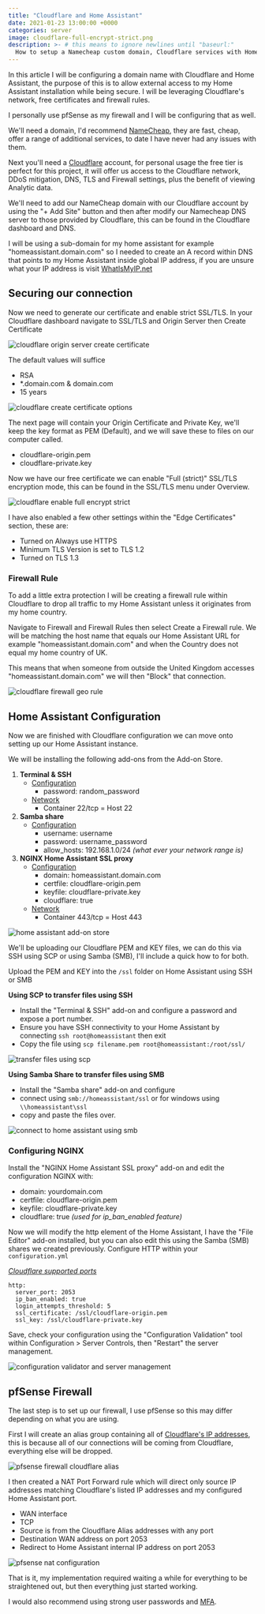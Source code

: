 ```yaml
---
title: "Cloudflare and Home Assistant"
date: 2021-01-23 13:00:00 +0000
categories: server
image: cloudflare-full-encrypt-strict.png
description: >- # this means to ignore newlines until "baseurl:"
  How to setup a Namecheap custom domain, Cloudflare services with Home Assistant and pfSense for a secure remote access.
---
```


In this article I will be configuring a domain name with Cloudflare and Home Assistant, the purpose of this is to allow external access to my Home Assistant installation while being secure. I will be leveraging Cloudflare's network, free certificates and firewall rules. 

I personally use pfSense as my firewall and I will be configuring that as well.

We'll need a domain, I'd recommend [NameCheap](https://namecheap.pxf.io/z6OoO), they are fast, cheap, offer a range of additional services, to date I have never had any issues with them.

Next you'll need a [Cloudflare](https://www.cloudflare.com/en-gb/) account, for personal usage the free tier is perfect for this project, it will offer us access to the Cloudflare network, DDoS mitigation, DNS, TLS and Firewall settings, plus the benefit of viewing Analytic data.

We'll need to add our NameCheap domain with our Cloudflare account by using the "+ Add Site" button and then after modify our Namecheap DNS server to those provided by Cloudflare, this can be found in the Cloudflare dashboard and DNS.

I will be using a sub-domain for my home assistant for example "homeassistant.domain.com" so I needed to create an A record within DNS that points to my Home Assistant inside global IP address, if you are unsure what your IP address is visit [WhatIsMyIP.net](https://www.whatismyip.net/)

## Securing our connection

Now we need to generate our certificate and enable strict SSL/TLS. In your Cloudflare dashboard navigate to SSL/TLS and Origin Server then Create Certificate

![cloudflare origin server create certificate](/assets/images/posts/cloudflare-origin-server.png)

The default values will suffice

* RSA
* *.domain.com & domain.com
* 15 years

![cloudflare create certificate options](/assets/images/posts/cloudflare-create-certificate.png)

The next page will contain your Origin Certificate and Private Key, we'll keep the key format as PEM (Default), and we will save these to files on our computer called.

* cloudflare-origin.pem
* cloudflare-private.key

Now we have our free certificate we can enable "Full (strict)" SSL/TLS encryption mode, this can be found in the SSL/TLS menu under Overview.

![cloudflare enable full encrypt strict](/assets/images/posts/cloudflare-full-encrypt-strict.png)

I have also enabled a few other settings within the "Edge Certificates" section, these are:

* Turned on Always use HTTPS
* Minimum TLS Version is set to TLS 1.2
* Turned on TLS 1.3

### Firewall Rule

To add a little extra protection I will be creating a firewall rule within Cloudflare to drop all traffic to my Home Assistant unless it originates from my home country.

Navigate to Firewall and Firewall Rules then select Create a Firewall rule. We will be matching the host name that equals our Home Assistant URL for example "homeassistant.domain.com" and when the Country does not equal my home country of UK.

This means that when someone from outside the United Kingdom accesses "homeassistant.domain.com" we will then "Block" that connection.

![cloudflare firewall geo rule](/assets/images/posts/cloudflare-firewall-rule.png)



## Home Assistant Configuration

Now we are finished with Cloudflare configuration we can move onto setting up our Home Assistant instance.

We will be installing the following add-ons from the Add-on Store.

1. **Terminal & SSH**
   * <u>Configuration</u>
     * password: random_password
   * <u>Network</u>
     * Container 22/tcp = Host 22
2. **Samba share**
   * <u>Configuration</u>
     * username: username
     * password: username_password
     * allow_hosts: 192.168.1.0/24  *(what ever your network range is)*
3. **NGINX Home Assistant SSL proxy**
   * <u>Configuration</u>
     * domain: homeassistant.domain.com
     * certfile: cloudflare-origin.pem
     * keyfile: cloudflare-private.key
     * cloudflare: true
   * <u>Network</u>
     * Container 443/tcp = Host 443

![home assistant add-on store](/assets/images/posts/ha-addons.png)

We'll be uploading our Cloudflare PEM and KEY files, we can do this via SSH using SCP or using Samba (SMB), I'll include a quick how to for both.

Upload the PEM and KEY into the `/ssl` folder on Home Assistant using SSH or SMB

**Using SCP to transfer files using SSH**

* Install the "Terminal & SSH" add-on and configure a password and expose a port number.
* Ensure you have SSH connectivity to your Home Assistant by connecting `ssh root@homeassistant` then exit
* Copy the file using `scp filename.pem root@homeassistant:/root/ssl/`

![transfer files using scp](/assets/images/posts/transfer-files-using-scp.png)

**Using Samba Share to transfer files using SMB**

* Install the "Samba share" add-on and configure
* connect using `smb://homeassistant/ssl` or for windows using `\\homeassistant\ssl`
* copy and paste the files over.

![connect to home assistant using smb](/assets/images/posts/ha-connect-smb.png)

### Configuring NGINX

Install the "NGINX Home Assistant SSL proxy" add-on and edit the configuration NGINX with:

* domain: yourdomain.com
* certfile: cloudflare-origin.pem
* keyfile: cloudflare-private.key
* cloudflare: true *(used for ip_ban_enabled feature)*

Now we will modify the http element of the Home Assistant, I have the "File Editor" add-on installed, but you can also edit this using the Samba (SMB) shares we created previously. Configure HTTP within your `configuration.yml`

*[Cloudflare supported ports](https://support.cloudflare.com/hc/en-us/articles/200169156-Identifying-network-ports-compatible-with-Cloudflare-s-proxy)*

```
http:
  server_port: 2053
  ip_ban_enabled: true
  login_attempts_threshold: 5
  ssl_certificate: /ssl/cloudflare-origin.pem
  ssl_key: /ssl/cloudflare-private.key
```

Save, check your configuration using the "Configuration Validation" tool within Configuration > Server Controls, then "Restart" the server management.

![configuration validator and server management](/assets/images/posts/configuration-validator.png)

## pfSense Firewall

The last step is to set up our firewall, I use pfSense so this may differ depending on what you are using.

First I will create an alias group containing all of [Cloudflare's IP addresses](https://www.cloudflare.com/ips/), this is because all of our connections will be coming from Cloudflare, everything else will be dropped.

![pfsense firewall cloudflare alias](/assets/images/posts/pfsense-firewall-alias.png)

I then created a NAT Port Forward rule which will direct only source IP addresses matching Cloudflare's listed IP addresses and my configured Home Assistant port.
* WAN interface
* TCP
* Source is from the Cloudflare Alias addresses with any port
* Destination WAN address on port 2053
* Redirect to Home Assistant internal IP address on port 2053

![pfsense nat configuration](/assets/images/posts/pfsense-nat-configuration.png)

That is it, my implementation required waiting a while for everything to be straightened out, but then everything just started working.

I would also recommend using strong user passwords and [MFA](https://www.home-assistant.io/docs/authentication/multi-factor-auth/).